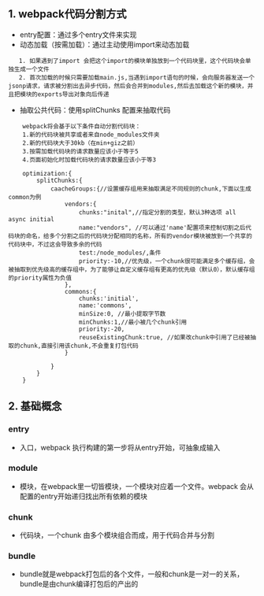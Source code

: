 ## 1. webpack代码分割方式
- entry配置：通过多个entry文件来实现
- 动态加载（按需加载）：通过主动使用import来动态加载
```
   1. 如果遇到了import 会把这个import的模块单独放到一个代码块里，这个代码块会单独生成一个文件
   2. 首次加载的时候只需要加载main.js,当遇到import语句的时候，会向服务器发送一个jsonp请求，请求被分割出去异步代码，然后会合并到modules,然后去加载这个新的模块，并且把模块的exports导出对象向后传递

```
- 抽取公共代码：使用splitChunks 配置来抽取代码
```
    webpack将会基于以下条件自动分割代码块：
    1.新的代码块被共享或者来自node_modules文件夹
    2.新的代码块大于30kb（在min+giz之前）
    3.按需加载代码块的请求数量应该小于等于5
    4.页面初始化时加载代码块的请求数量应该小于等3

    optimization:{
        splitChunks:{
            caacheGroups:{//设置缓存组用来抽取满足不同规则的chunk,下面以生成common为例
                vendors:{
                    chunks:"inital",//指定分割的类型，默认3种选项 all async initial
                    name:"vendors", //可以通过'name'配置项来控制切割之后代码块的命名，给多个分割之后的代码块分配相同的名称，所有的vendor模块被放到一个共享的代码块中，不过这会导致多余的代码
                    test:/node_modules/,条件
                    priority:-10,//优先级，一个chunk很可能满足多个缓存组，会被抽取到优先级高的缓存组中，为了能够让自定义缓存组有更高的优先级（默认0），默认缓存组的priority属性为负值
                },
                commons:{
                    chunks:'initial',
                    name:'commons',
                    minSize:0, //最小提取字节数
                    minChunks:1,//最小被几个chunk引用
                    priority:-20,
                    reuseExistingChunk:true, //如果改chunk中引用了已经被抽取的chunk,直接引用该chunk,不会重复打包代码
                }

            }
        }
    }
```


## 2. 基础概念
### entry
- 入口，webpack 执行构建的第一步将从entry开始，可抽象成输入
### module
- 模块，在webpack里一切皆模块，一个模块对应着一个文件。webpack 会从配置的entry开始递归找出所有依赖的模块
### chunk
- 代码块，一个chunk 由多个模块组合而成，用于代码合并与分割
### bundle
- bundle就是webpack打包后的各个文件，一般和chunk是一对一的关系，bundle是由chunk编译打包后的产出的



